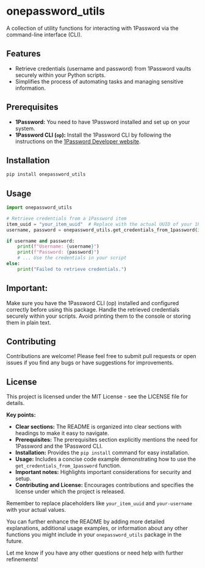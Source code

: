 # onepassword_utils

A collection of utility functions for interacting with 1Password via the command-line interface (CLI).

## Features

- Retrieve credentials (username and password) from 1Password vaults securely within your Python scripts.
- Simplifies the process of automating tasks and managing sensitive information.

## Prerequisites

- **1Password:** You need to have 1Password installed and set up on your system.
- **1Password CLI (`op`):**  Install the 1Password CLI by following the instructions on the [1Password Developer website](https://developer.1password.com/docs/cli/get-started).

## Installation

```bash
pip install onepassword_utils
```
## Usage

```python
import onepassword_utils

# Retrieve credentials from a 1Password item
item_uuid = "your_item_uuid"  # Replace with the actual UUID of your 1Password item
username, password = onepassword_utils.get_credentials_from_1password(item_uuid)

if username and password:
    print(f"Username: {username}")
    print(f"Password: {password}")
    # ... Use the credentials in your script
else:
    print("Failed to retrieve credentials.")
```
## Important:

Make sure you have the 1Password CLI (op) installed and configured correctly before using this package.
Handle the retrieved credentials securely within your scripts. Avoid printing them to the console or storing them in plain text.

## Contributing
Contributions are welcome! Please feel free to submit pull requests or open issues if you find any bugs or have suggestions for improvements. 

## License
This project is licensed under the MIT License - see the LICENSE file for details.   


**Key points:**

* **Clear sections:** The README is organized into clear sections with headings to make it easy to navigate.
* **Prerequisites:** The prerequisites section explicitly mentions the need for 1Password and the 1Password CLI.
* **Installation:** Provides the `pip install` command for easy installation.
* **Usage:** Includes a concise code example demonstrating how to use the `get_credentials_from_1password` function.
* **Important notes:** Highlights important considerations for security and setup.
* **Contributing and License:** Encourages contributions and specifies the license under which the project is released.

Remember to replace placeholders like `your_item_uuid` and `your-username` with your actual values. 

You can further enhance the README by adding more detailed explanations, additional usage examples, or information about any other functions you might include in your `onepassword_utils` package in the future. 

Let me know if you have any other questions or need help with further refinements!
